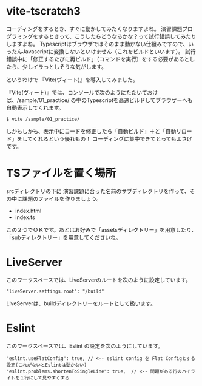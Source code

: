 # vite-tscratch3

コーディングをするとき、すぐに動かしてみたくなりますよね。
演習課題プログラミングをするときって、こうしたらどうなるかな？って試行錯誤してみたりしますよね。
Typescriptはブラウザではそのまま動かない仕組みですので、いったんJavascriptに変換しないといけません（これをビルドといいます）。
試行錯誤中に「修正するたびに再ビルド」（コマンドを実行）をする必要があるとしたら、少しイラっとしそうな気がします。

というわけで 『Vite(ヴィート)』を導入してみました。

『Vite(ヴィート)』では、コンソールで次のようにたたいておけば、/sample/01_practice/ の中のTypescriptを高速ビルドしてブラウザーへも自動表示してくれます。

```
$ vite /sample/01_practice/
```
しかもしかも、表示中にコードを修正したら「自動ビルド」＋と「自動リロード」をしてくれるという優れもの！
コーディングに集中できてとってもよさげです。


# TSファイルを置く場所

srcディレクトリの下に 演習課題に合った名前のサブディレクトリを作って、その中に課題のファイルを作りましょう。

- index.html
- index.ts

この２つでＯＫです。あとはお好みで「assetsディレクトリー」を用意したり、「subディレクトリー」を用意してくださいね。

# LiveServer

このワークスペースでは、LiveServerのルートを次のように設定しています。

```
"liveServer.settings.root": "/build"
```

LiveServerは、buildディレクトリーをルートとして扱います。

# Eslint

このワークスペースでは、Eslint の設定を次のようにしています。

```
"eslint.useFlatConfig": true, // <-- eslint config を Flat Configとする設定(これがないとEslintは動かない)
"eslint.problems.shortenToSingleLine": true,  // <-- 問題がある行のハイライトを１行にして見やすくする
```

